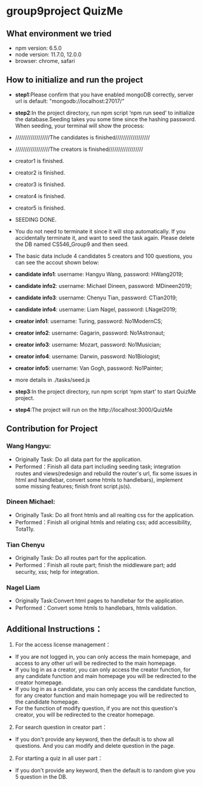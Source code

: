 # group9project QuizMe

## What environment we tried
* npm version: 6.5.0
* node version: 11.7.0, 12.0.0
* browser: chrome, safari

## How to initialize and run the project
* **step1**:Please confirm that you have enabled mongoDB correctly, server url is default: "mongodb://localhost:27017/"

* **step2**:In the project directory, run npm script ‘npm run seed’ to initialize the database.Seeding takes you some time since the hashing password. When seeding, your terminal will show the process:

* //////////////////The candidates is finished//////////////////

* //////////////////The creators is finished//////////////////

* creator1 is finished.

* creator2 is finished.

* creator3 is finished.

* creator4 is finished.

* creator5 is finished.

* SEEDING DONE.

* You do not need to terminate it since it will stop automatically. If you accidentally terminate it, and want to seed the task again. Please delete the DB named CS546_Group9 and then seed.

* The basic data include 4 candidates 5 creators and 100 questions, you can see the accout shown below:

* **candidate info1**: username: Hangyu Wang, password: HWang2019;

* **candidate info2**: username: Michael Dineen, password: MDineen2019;

* **candidate info3**: username: Chenyu Tian, password: CTian2019;

* **candidate info4**: username: Liam Nagel, password: LNagel2019;

* **creator info1**: username: Turing, password: No1ModernCS;

* **creator info2**: username: Gagarin, password: No1Astronaut;

* **creator info3**: username: Mozart, password: No1Musician;

* **creator info4**: username: Darwin, password: No1Biologist;

* **creator info5**: username: Van Gogh, password: No1Painter;

* more details in ./tasks/seed.js 

* **step3**:In the project directory, run npm script ‘npm start’ to start QuizMe project.

* **step4**:The project will run on the http://localhost:3000/QuizMe 

## Contribution for Project
### Wang Hangyu:
* Originally Task: Do all data part for the application.
* Performed：Finish all data part including seeding task; integration routes and views(redesign and rebuild the router's url, fix some issues in html and handlebar, convert some htmls to handlebars), implement some missing features; finish front script.js(s).

### Dineen Michael:
* Originally Task: Do all front htmls and all realting css for the application.
* Performed：Finish all original htmls and relating css; add accessibility, Tota11y.

### Tian Chenyu
* Originally Task: Do all routes part for the application.
* Performed：Finish all route part; finish the middleware part; add security, xss; help for integration.

### Nagel Liam
* Originally Task:Convert html pages to handlebar for the application.
* Performed：Convert some htmls to handlebars, htmls validation.



## Additional Instructions：
1. For the access license management：
* If you are not logged in, you can only access the main homepage, and access to any other url will be redirected to the main homepage.
* If you log in as a creator, you can only access the creator function, for any candidate function and main homepage you will be redirected to the creator homepage.
* If you log in as a candidate, you can only access the candidate function, for any creator function and main homepage you will be redirected to the candidate homepage.
* For the function of modify question, if you are not this question's creator, you will be redirected to the creator homepage.

2. For search question in creator part：
* If you don't provide any keyword, then the default is to show all questions. And you can modify and delete question in the page.

2. For starting a quiz in all user part：
* If you don't provide any keyword, then the default is to random give you 5 question in the DB.










